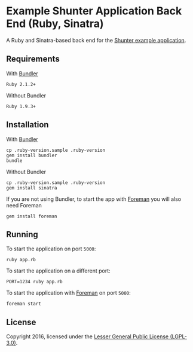 
# Example Shunter Application Back End (Ruby, Sinatra)

A Ruby and Sinatra-based back end for the [Shunter example application](https://github.com/shunterjs/example).


## Requirements

With [Bundler](http://bundler.io/)

`Ruby 2.1.2+`

Without Bundler

`Ruby 1.9.3+`

## Installation

With [Bundler](http://bundler.io/)

```
cp .ruby-version.sample .ruby-version
gem install bundler
bundle
```

Without Bundler

```
cp .ruby-version.sample .ruby-version
gem install sinatra
```

If you are not using Bundler, to start the app with [Foreman](https://github.com/ddollar/foreman) you will also need Foreman

```
gem install foreman
```

## Running

To start the application on port `5000`:

```
ruby app.rb
```

To start the application on a different port:

```
PORT=1234 ruby app.rb
```

To start the application with [Foreman](https://github.com/ddollar/foreman) on port `5000`:

```
foreman start
```

## License

Copyright 2016, licensed under the [Lesser General Public License (LGPL-3.0)](http://www.gnu.org/licenses/lgpl-3.0.txt).